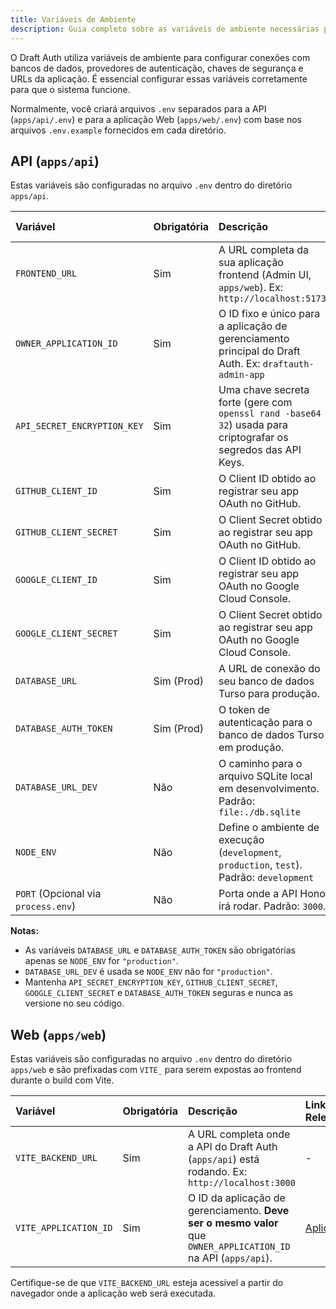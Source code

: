 ```yaml
---
title: Variáveis de Ambiente
description: Guia completo sobre as variáveis de ambiente necessárias para configurar o Draft Auth.
---
```


O Draft Auth utiliza variáveis de ambiente para configurar conexões com bancos de dados, provedores de autenticação, chaves de segurança e URLs da aplicação. É essencial configurar essas variáveis corretamente para que o sistema funcione.

Normalmente, você criará arquivos `.env` separados para a API (`apps/api/.env`) e para a aplicação Web (`apps/web/.env`) com base nos arquivos `.env.example` fornecidos em cada diretório.

## API (`apps/api`)

Estas variáveis são configuradas no arquivo `.env` dentro do diretório `apps/api`.

| Variável                            | Obrigatória | Descrição                                                                                                      | Links Relevantes                                         |
| :---------------------------------- | :---------- | :------------------------------------------------------------------------------------------------------------- | :------------------------------------------------------- |
| `FRONTEND_URL`                      | Sim         | A URL completa da sua aplicação frontend (Admin UI, `apps/web`). Ex: `http://localhost:5173`                   | -                                                        |
| `OWNER_APPLICATION_ID`              | Sim         | O ID fixo e único para a aplicação de gerenciamento principal do Draft Auth. Ex: `draftauth-admin-app`         | [Aplicações](/concepts/applications)                     |
| `API_SECRET_ENCRYPTION_KEY`         | Sim         | Uma chave secreta forte (gere com `openssl rand -base64 32`) usada para criptografar os segredos das API Keys. | [API Keys](/concepts/api-keys)                           |
| `GITHUB_CLIENT_ID`                  | Sim         | O Client ID obtido ao registrar seu app OAuth no GitHub.                                                       | [Configurando Provedores OAuth](/guides/oauth-providers) |
| `GITHUB_CLIENT_SECRET`              | Sim         | O Client Secret obtido ao registrar seu app OAuth no GitHub.                                                   | [Configurando Provedores OAuth](/guides/oauth-providers) |
| `GOOGLE_CLIENT_ID`                  | Sim         | O Client ID obtido ao registrar seu app OAuth no Google Cloud Console.                                         | [Configurando Provedores OAuth](/guides/oauth-providers) |
| `GOOGLE_CLIENT_SECRET`              | Sim         | O Client Secret obtido ao registrar seu app OAuth no Google Cloud Console.                                     | [Configurando Provedores OAuth](/guides/oauth-providers) |
| `DATABASE_URL`                      | Sim (Prod)  | A URL de conexão do seu banco de dados Turso para produção.                                                    | [Instalação](/guides/installation)                       |
| `DATABASE_AUTH_TOKEN`               | Sim (Prod)  | O token de autenticação para o banco de dados Turso em produção.                                               | [Instalação](/guides/installation)                       |
| `DATABASE_URL_DEV`                  | Não         | O caminho para o arquivo SQLite local em desenvolvimento. Padrão: `file:./db.sqlite`                           | [Instalação](/guides/installation)                       |
| `NODE_ENV`                          | Não         | Define o ambiente de execução (`development`, `production`, `test`). Padrão: `development`                     | -                                                        |
| `PORT` (Opcional via `process.env`) | Não         | Porta onde a API Hono irá rodar. Padrão: `3000`.                                                               | -                                                        |

**Notas:**

- As variáveis `DATABASE_URL` e `DATABASE_AUTH_TOKEN` são obrigatórias apenas se `NODE_ENV` for `"production"`.
- `DATABASE_URL_DEV` é usada se `NODE_ENV` não for `"production"`.
- Mantenha `API_SECRET_ENCRYPTION_KEY`, `GITHUB_CLIENT_SECRET`, `GOOGLE_CLIENT_SECRET` e `DATABASE_AUTH_TOKEN` seguras e nunca as versione no seu código.

## Web (`apps/web`)

Estas variáveis são configuradas no arquivo `.env` dentro do diretório `apps/web` e são prefixadas com `VITE_` para serem expostas ao frontend durante o build com Vite.

| Variável              | Obrigatória | Descrição                                                                                                      | Links Relevantes                     |
| :-------------------- | :---------- | :------------------------------------------------------------------------------------------------------------- | :----------------------------------- |
| `VITE_BACKEND_URL`    | Sim         | A URL completa onde a API do Draft Auth (`apps/api`) está rodando. Ex: `http://localhost:3000`                 | -                                    |
| `VITE_APPLICATION_ID` | Sim         | O ID da aplicação de gerenciamento. **Deve ser o mesmo valor** que `OWNER_APPLICATION_ID` na API (`apps/api`). | [Aplicações](/concepts/applications) |

Certifique-se de que `VITE_BACKEND_URL` esteja acessível a partir do navegador onde a aplicação web será executada.
